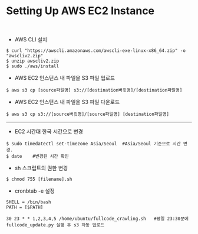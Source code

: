# Setting Up AWS EC2 Instance

<br>

- AWS CLI 설치

```shell
$ curl "https://awscli.amazonaws.com/awscli-exe-linux-x86_64.zip" -o "awscliv2.zip"
$ unzip awscliv2.zip
$ sudo ./aws/install
```

- AWS EC2 인스턴스 내 파일을 S3 파일 업로드
```shell
$ aws s3 cp [source파일명] s3://[destination버킷명]/[destination파일명] 
```

- AWS EC2 인스턴스 내 파일을 S3 파일 다운로드
```
$ aws s3 cp s3://[source버킷명]/[source파일명] [destination파일명] 
```

<hr>

- EC2 시간대 한국 시간으로 변경
```shell
$ sudo timedatectl set-timezone Asia/Seoul  #Asia/Seoul 기준으로 시간 변경.
$ date    #변경된 시간 확인
```

- sh 스크립트의 권한 변경
```shell
$ chmod 755 [filename].sh
```

- cronbtab -e 설정
```shell
SHELL = /bin/bash
PATH = [$PATH]

30 23 * * 1,2,3,4,5 /home/ubuntu/fullcode_crawling.sh   #평일 23:30분에 fullcode_update.py 실행 후 s3 자동 업로드
```


